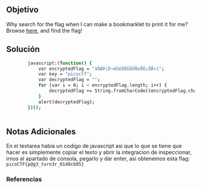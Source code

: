 ## Objetivo
Why search for the flag when I can make a bookmarklet to print it for me?Browse [here](http://titan.picoctf.net:60122/), and find the flag!
## Solución
```bash
        javascript:(function() {
            var encryptedFlag = "àÒÆÞ¦È¬ëÙ£ÖÓÚåÛÑ¢ÕÓ¡ÒÅ¤í";
            var key = "picoctf";
            var decryptedFlag = "";
            for (var i = 0; i < encryptedFlag.length; i++) {
                decryptedFlag += String.fromCharCode((encryptedFlag.charCodeAt(i) - key.charCodeAt(i % key.length) + 256) % 256);
            }
            alert(decryptedFlag);
        })();
    
```
## Notas Adicionales
En el textarea habia un codigo de javascript asi que lo que se tiene que hacer es simplemente copiar el texto y abrir la integracion de inspeccionar, irnos al apartado de consola, pegarlo y dar enter, asi obtenemos esta flag:
`picoCTF{p@g3_turn3r_0148cb05}`
### Referencias